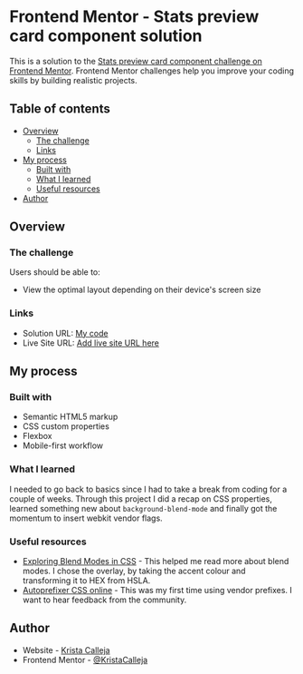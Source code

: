 # Frontend Mentor - Stats preview card component solution

This is a solution to the [Stats preview card component challenge on Frontend Mentor](https://www.frontendmentor.io/challenges/stats-preview-card-component-8JqbgoU62). Frontend Mentor challenges help you improve your coding skills by building realistic projects. 

## Table of contents

- [Overview](#overview)
  - [The challenge](#the-challenge)
  - [Links](#links)
- [My process](#my-process)
  - [Built with](#built-with)
  - [What I learned](#what-i-learned)
  - [Useful resources](#useful-resources)
- [Author](#author)

## Overview

### The challenge

Users should be able to:

- View the optimal layout depending on their device's screen size

### Links

- Solution URL: [My code](https://github.io/KristaCalleja/stats-preview-card-component-main/)
- Live Site URL: [Add live site URL here](https://kristacalleja.github.io/stats-preview-card-component-main/)

## My process

### Built with

- Semantic HTML5 markup
- CSS custom properties
- Flexbox
- Mobile-first workflow

### What I learned

I needed to go back to basics since I had to take a break from coding for a couple of weeks. Through this project I did a recap on CSS properties, learned something new about `background-blend-mode` and finally got the momentum to insert webkit vendor flags. 

### Useful resources

- [Exploring Blend Modes in CSS](https://alligator.io/css/exploring-blend-modes/) - This helped me read more about blend modes. I chose the overlay, by taking the accent colour and transforming it to HEX from HSLA. 
- [Autoprefixer CSS online](https://autoprefixer.github.io/) - This was my first time using vendor prefixes. I want to hear feedback from the community. 

## Author

- Website - [Krista Calleja](https://kristacalleja.github.io/)
- Frontend Mentor - [@KristaCalleja](https://www.frontendmentor.io/profile/KristaCalleja)
